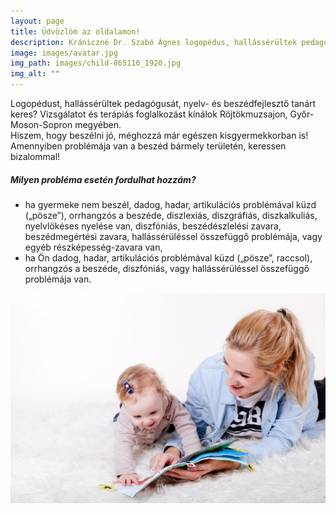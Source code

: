 ```yaml
---
layout: page
title: Üdvözlöm az oldalamon!
description: Krániczné Dr. Szabó Ágnes logopédus, hallássérültek pedagógus, nyelv- és beszédfejlesztő tanár
image: images/avatar.jpg
img_path: images/child-865116_1920.jpg
img_alt: ""
---
```

Logopédust, hallássérültek pedagógusát, nyelv- és beszédfejlesztő tanárt keres? Vizsgálatot és terápiás foglalkozást kínálok Röjtökmuzsajon, Győr-Moson-Sopron megyében.  
Hiszem, hogy beszélni jó, méghozzá már egészen kisgyermekkorban is! Amennyiben problémája van a beszéd bármely területén, keressen bizalommal!  

##### Milyen probléma esetén fordulhat hozzám? 
* ha gyermeke nem beszél, dadog, hadar, artikulációs problémával küzd („pösze”), orrhangzós a beszéde, diszlexiás, diszgráfiás, diszkalkuliás, nyelvlökéses nyelése van, diszfóniás, beszédészlelési zavara, beszédmegértési zavara, hallássérüléssel összefüggő problémája, vagy egyéb részképesség-zavara van,
* ha Ön dadog, hadar, artikulációs problémával küzd („pösze”, raccsol), orrhangzós a beszéde, diszfóniás, vagy hallássérüléssel összefüggő problémája van.

![Anyuka beszélget](/images/child-3046494_1920.jpg)
